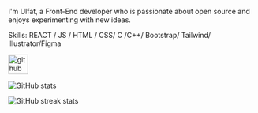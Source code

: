 
I'm Ulfat, a Front-End developer who is passionate about open source and enjoys experimenting with new ideas.

Skills:  REACT / JS / HTML / CSS/ C /C++/ Bootstrap/ Tailwind/ Illustrator/Figma



[<img src='https://cdn.jsdelivr.net/npm/simple-icons@3.0.1/icons/github.svg' alt='github' height='40'>](https://github.com/UlfatJarin)  

![GitHub stats](https://github-readme-stats.vercel.app/api?username=UlfatJarin&show_icons=true)  

![GitHub streak stats](https://streak-stats.demolab.com/?user=UlfatJarin)  

